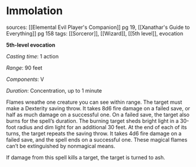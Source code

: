 # Immolation
sources: [[Elemental Evil Player's Companion]] pg 19, [[Xanathar's Guide to Everything]] pg 158
tags: [[Sorceror]], [[Wizard]], [[5th level]], evocation

**5th-level evocation**

*Casting time*: 1 action

*Range*: 90 feet

*Components*: V

*Duration*: Concentration, up to 1 minute

Flames wreathe one creature you can see within range. The target must make a Dexterity saving throw. It takes 8d6 fire damage on a failed save, or half as much damage on a successful one. On a failed save, the target also burns for the spell’s duration. The burning target sheds bright light in a 30-foot radius and dim light for an additional 30 feet. At the end of each of its turns, the target repeats the saving throw. It takes 4d6 fire damage on a failed save, and the spell ends on a successful one. These magical flames can’t be extinguished by nonmagical means.

If damage from this spell kills a target, the target is turned to ash.
